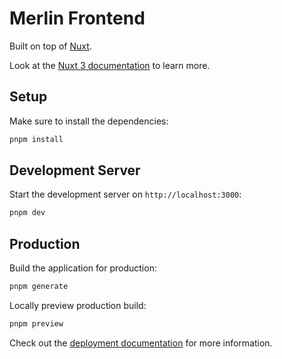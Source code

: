 # Merlin Frontend

Built on top of [Nuxt](https://nuxt.com).

Look at the [Nuxt 3 documentation](https://nuxt.com/docs/getting-started/introduction) to learn more.

## Setup

Make sure to install the dependencies:

```bash
pnpm install
```

## Development Server

Start the development server on `http://localhost:3000`:

```bash
pnpm dev
```

## Production

Build the application for production:

```bash
pnpm generate
```

Locally preview production build:

```bash
pnpm preview
```

Check out the [deployment documentation](https://nuxt.com/docs/getting-started/deployment) for more information.
